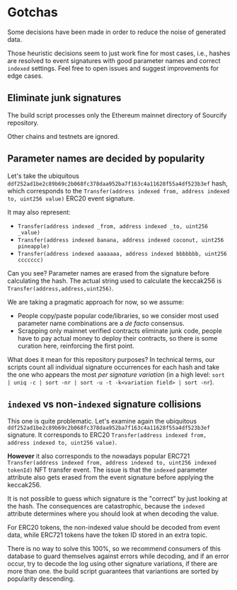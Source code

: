 # Gotchas

Some decisions have been made in order to reduce the noise of generated data.

Those heuristic decisions seem to just work fine for most cases, i.e., hashes are resolved to event signatures with good parameter names and correct `indexed` settings. Feel free to open issues and suggest improvements for edge cases.

## Eliminate junk signatures

The build script processes only the Ethereum mainnet directory of Sourcify repository.

Other chains and testnets are ignored.

## Parameter names are decided by popularity

Let's take the ubiquitous `ddf252ad1be2c89b69c2b068fc378daa952ba7f163c4a11628f55a4df523b3ef` hash, which corresponds to the `Transfer(address indexed from, address indexed to, uint256 value)` ERC20 event signature.

It may also represent:

- `Transfer(address indexed _from, address indexed _to, uint256 _value)`
- `Transfer(address indexed banana, address indexed coconut, uint256 pineapple)`
- `Transfer(address indexed aaaaaaa, address indexed bbbbbbb, uint256 ccccccc)`

Can you see? Parameter names are erased from the signature before calculating the hash. The actual string used to calculate the keccak256 is `Transfer(address,address,uint256)`.

We are taking a pragmatic approach for now, so we assume:

- People copy/paste popular code/libraries, so we consider most used parameter name combinations are a _de facto_ consensus.
- Scrapping only mainnet verified contracts eliminate junk code, people have to pay actual money to deploy their contracts, so there is some curation here, reinforcing the first point.

What does it mean for this repository purposes? In technical terms, our scripts count all individual signature occurrences for each hash and take the one who appears the most _per signature variation_ (in a high level: `sort | uniq -c | sort -nr | sort -u -t -k<variation field> | sort -nr`).

## `indexed` vs non-`indexed` signature collisions

This one is quite problematic. Let's examine again the ubiquitous `ddf252ad1be2c89b69c2b068fc378daa952ba7f163c4a11628f55a4df523b3ef` signature. It corresponds to ERC20 `Transfer(address indexed from, address indexed to, uint256 value)`.

**However** it also corresponds to the nowadays popular ERC721 `Transfer(address indexed from, address indexed to, uint256 indexed tokenId)` NFT transfer event. The issue is that the `indexed` parameter attribute also gets erased from the event signature before applying the keccak256.

It is not possible to guess which signature is the "correct" by just looking at the hash. The consequences are catastrophic, because the `indexed` attribute determines where you should look at when decoding the value.

For ERC20 tokens, the non-indexed value should be decoded from event data, while ERC721 tokens have the token ID stored in an extra topic.

There is no way to solve this 100%, so we recommend consumers of this database to guard themselves against errors while decoding, and if an error occur, try to decode the log using other signature variations, if there are more than one. the build script guarantees that variantions are sorted by popularity descending.
